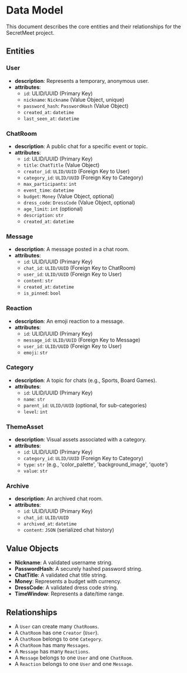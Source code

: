 # Data Model

This document describes the core entities and their relationships for the SecretMeet project.

## Entities

### User
- **description**: Represents a temporary, anonymous user.
- **attributes**:
    - `id`: ULID/UUID (Primary Key)
    - `nickname`: `Nickname` (Value Object, unique)
    - `password_hash`: `PasswordHash` (Value Object)
    - `created_at`: `datetime`
    - `last_seen_at`: `datetime`

### ChatRoom
- **description**: A public chat for a specific event or topic.
- **attributes**:
    - `id`: ULID/UUID (Primary Key)
    - `title`: `ChatTitle` (Value Object)
    - `creator_id`: `ULID/UUID` (Foreign Key to User)
    - `category_id`: `ULID/UUID` (Foreign Key to Category)
    - `max_participants`: `int`
    - `event_time`: `datetime`
    - `budget`: `Money` (Value Object, optional)
    - `dress_code`: `DressCode` (Value Object, optional)
    - `age_limit`: `int` (optional)
    - `description`: `str`
    - `created_at`: `datetime`

### Message
- **description**: A message posted in a chat room.
- **attributes**:
    - `id`: ULID/UUID (Primary Key)
    - `chat_id`: `ULID/UUID` (Foreign Key to ChatRoom)
    - `user_id`: `ULID/UUID` (Foreign Key to User)
    - `content`: `str`
    - `created_at`: `datetime`
    - `is_pinned`: `bool`

### Reaction
- **description**: An emoji reaction to a message.
- **attributes**:
    - `id`: ULID/UUID (Primary Key)
    - `message_id`: `ULID/UUID` (Foreign Key to Message)
    - `user_id`: `ULID/UUID` (Foreign Key to User)
    - `emoji`: `str`

### Category
- **description**: A topic for chats (e.g., Sports, Board Games).
- **attributes**:
    - `id`: ULID/UUID (Primary Key)
    - `name`: `str`
    - `parent_id`: `ULID/UUID` (optional, for sub-categories)
    - `level`: `int`

### ThemeAsset
- **description**: Visual assets associated with a category.
- **attributes**:
    - `id`: ULID/UUID (Primary Key)
    - `category_id`: `ULID/UUID` (Foreign Key to Category)
    - `type`: `str` (e.g., 'color_palette', 'background_image', 'quote')
    - `value`: `str`

### Archive
- **description**: An archived chat room.
- **attributes**:
    - `id`: ULID/UUID (Primary Key)
    - `chat_id`: `ULID/UUID`
    - `archived_at`: `datetime`
    - `content`: `JSON` (serialized chat history)

## Value Objects
- **Nickname**: A validated username string.
- **PasswordHash**: A securely hashed password string.
- **ChatTitle**: A validated chat title string.
- **Money**: Represents a budget with currency.
- **DressCode**: A validated dress code string.
- **TimeWindow**: Represents a date/time range.

## Relationships
- A `User` can create many `ChatRooms`.
- A `ChatRoom` has one `Creator` (`User`).
- A `ChatRoom` belongs to one `Category`.
- A `ChatRoom` has many `Messages`.
- A `Message` has many `Reactions`.
- A `Message` belongs to one `User` and one `ChatRoom`.
- A `Reaction` belongs to one `User` and one `Message`.
